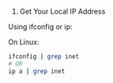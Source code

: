 1. Get Your Local IP Address

Using ifconfig or ip:

On Linux:	

```bash
ifconfig | grep inet
# OR
ip a | grep inet
```
